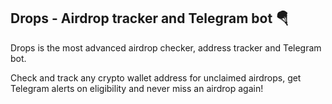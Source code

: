 ## Drops - Airdrop tracker and Telegram bot 🪂
Drops is the most advanced airdrop checker, address tracker and Telegram bot.

Check and track any crypto wallet address for unclaimed airdrops, get Telegram alerts on eligibility and never miss an airdrop again!


<!--
**AirdropHuntFun/airdrophuntfun** is a ✨ _special_ ✨ repository because its `README.md` (this file) appears on your GitHub profile.

Here are some ideas to get you started:

- 🔭 I’m currently working on ...
- 🌱 I’m currently learning ...
- 👯 I’m looking to collaborate on ...
- 🤔 I’m looking for help with ...
- 💬 Ask me about ...
- 📫 How to reach me: ...
- 😄 Pronouns: ...
- ⚡ Fun fact: ...
-->
